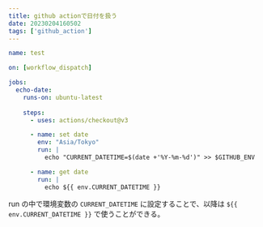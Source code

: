 ```yaml
---
title: github actionで日付を扱う
date: 20230204160502
tags: ['github_action']
---
```


```yaml
name: test

on: [workflow_dispatch]

jobs:
  echo-date:
    runs-on: ubuntu-latest
    
    steps:
      - uses: actions/checkout@v3

      - name: set date
        env: "Asia/Tokyo"
        run: |
          echo "CURRENT_DATETIME=$(date +'%Y-%m-%d')" >> $GITHUB_ENV

      - name: get date
        run: |
          echo ${{ env.CURRENT_DATETIME }}
```

run の中で環境変数の `CURRENT_DATETIME` に設定することで、以降は `${{ env.CURRENT_DATETIME }}` で使うことができる。
